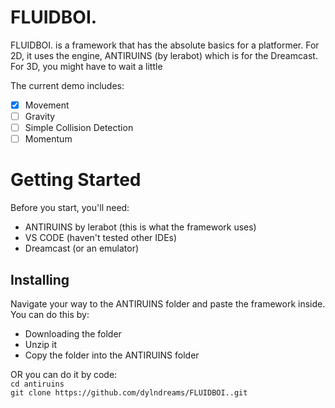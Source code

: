 # FLUIDBOI.
FLUIDBOI. is a framework that has the absolute basics for a platformer. For 2D, it uses the engine, ANTIRUINS (by lerabot) which is for the Dreamcast. <br />
For 3D, you might have to wait a little <br />

The current demo includes:
- [x] Movement
- [ ] Gravity
- [ ] Simple Collision Detection
- [ ] Momentum 

# Getting Started
Before you start, you'll need:
- ANTIRUINS by lerabot (this is what the framework uses)
- VS CODE (haven't tested other IDEs)
- Dreamcast (or an emulator)

## Installing
Navigate your way to the ANTIRUINS folder and paste the framework inside.
You can do this by:
- Downloading the folder
- Unzip it
- Copy the folder into the ANTIRUINS folder

OR you can do it by code: <br />
`cd antiruins` <br />
`git clone https://github.com/dylndreams/FLUIDBOI..git` <br />

